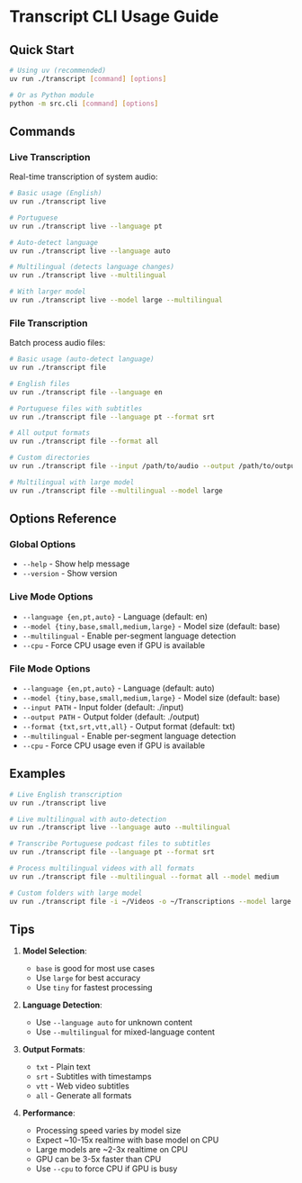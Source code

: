 # Transcript CLI Usage Guide

## Quick Start

```bash
# Using uv (recommended)
uv run ./transcript [command] [options]

# Or as Python module
python -m src.cli [command] [options]
```

## Commands

### Live Transcription

Real-time transcription of system audio:

```bash
# Basic usage (English)
uv run ./transcript live

# Portuguese
uv run ./transcript live --language pt

# Auto-detect language
uv run ./transcript live --language auto

# Multilingual (detects language changes)
uv run ./transcript live --multilingual

# With larger model
uv run ./transcript live --model large --multilingual
```

### File Transcription

Batch process audio files:

```bash
# Basic usage (auto-detect language)
uv run ./transcript file

# English files
uv run ./transcript file --language en

# Portuguese files with subtitles
uv run ./transcript file --language pt --format srt

# All output formats
uv run ./transcript file --format all

# Custom directories
uv run ./transcript file --input /path/to/audio --output /path/to/output

# Multilingual with large model
uv run ./transcript file --multilingual --model large
```

## Options Reference

### Global Options

- `--help` - Show help message
- `--version` - Show version

### Live Mode Options

- `--language {en,pt,auto}` - Language (default: en)
- `--model {tiny,base,small,medium,large}` - Model size (default: base)
- `--multilingual` - Enable per-segment language detection
- `--cpu` - Force CPU usage even if GPU is available

### File Mode Options

- `--language {en,pt,auto}` - Language (default: auto)
- `--model {tiny,base,small,medium,large}` - Model size (default: base)
- `--input PATH` - Input folder (default: ./input)
- `--output PATH` - Output folder (default: ./output)
- `--format {txt,srt,vtt,all}` - Output format (default: txt)
- `--multilingual` - Enable per-segment language detection
- `--cpu` - Force CPU usage even if GPU is available

## Examples

```bash
# Live English transcription
uv run ./transcript live

# Live multilingual with auto-detection
uv run ./transcript live --language auto --multilingual

# Transcribe Portuguese podcast files to subtitles
uv run ./transcript file --language pt --format srt

# Process multilingual videos with all formats
uv run ./transcript file --multilingual --format all --model medium

# Custom folders with large model
uv run ./transcript file -i ~/Videos -o ~/Transcriptions --model large
```

## Tips

1. **Model Selection**:

   - `base` is good for most use cases
   - Use `large` for best accuracy
   - Use `tiny` for fastest processing

2. **Language Detection**:

   - Use `--language auto` for unknown content
   - Use `--multilingual` for mixed-language content

3. **Output Formats**:

   - `txt` - Plain text
   - `srt` - Subtitles with timestamps
   - `vtt` - Web video subtitles
   - `all` - Generate all formats

4. **Performance**:
   - Processing speed varies by model size
   - Expect ~10-15x realtime with base model on CPU
   - Large models are ~2-3x realtime on CPU
   - GPU can be 3-5x faster than CPU
   - Use `--cpu` to force CPU if GPU is busy
